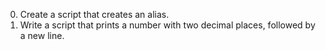 0. Create a script that creates an alias.
13. Write a script that prints a number with two decimal places, followed by a new line.
